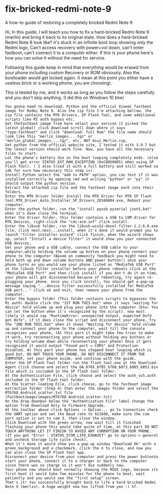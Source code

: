 # fix-bricked-redmi-note-9

A how-to guide of restoring a completely bricked Redmi Note 9​

Hi, In this guide, I will teach you how to fix a hard-bricked Redmi Note 9 (merlin) and bring it back to its original state.
How does a hard-bricked Redmi Note 9 look like? it's stuck in an infinite boot loop showing only the Redmi logo,
Can't access recovery with power+vol down, can't enter fastboot, can't connect it to a computer either.
If this is your phone here's how you can solve it without the need for service.

Following this guide keep in mind that everything would be erased from your phone including custom Recovery or ROM obviously. Also the bootloader would get locked again.
(I mean at this point you either have a useless brick or a working phone, you are choosing).

This is tested by me, and it works as long as you follow the steps carefully and you don't skip anything.
(I did this on Windows 10 btw)

    You gonna need to download, Python and the official Xiaomi fastboot image for Redmi Note 9. Also the zip file I'm attaching bellow. the zip file contains the MTK Drivers, SP Flash Tool, and some additional scripts like MI auth bypass etc,
    Get thefastboot image from here select your version (I picked the latest global) click download scroll down where it says "type:fastboot" and click "download: full Rom" the file name should look like this "merlin_images....tgz" or "merlin_global_images....tgz", etc, NOT miui_Merlin.zip,
    Get python from the official website site, I tested it with 3.9.7 but the latest version should work fine. Now, you have all the necessary files to start.
    Let the phone's battery die so the boot looping completely ends. (else you'll get error STATUS_EXT_RAM_EXCEPTION (0xC0050005) when using SP Flash Tool). ( I also tried it with a full battery and still worked so idk for sure how necessary this step is).
    Install Python select the "add to PATH" option, you can test if it was installed correctly by opening cmd and writing "python" or "py" it should output the python version.
    Extract the attached zip file and the fastboot image each into their folders.
    Enter the MTK Driver folder Install the MTK Driver for MTK SP flash tool.MTK_Driver_Auto_Installer_SP_Drivers_20160804.exe, Reboot your computer.
    Enter the python folder, run the "install pyusb pyserial json5.bat" when it's done close the terminal.
    Enter the driver folder, this folder contains a USB to COM driver for MTK Devices, right-click the "cdc-acm.inf" click install.
    Enter the libusb folder, run the libusb-win32-devel-filter-1.2.6.0.exe file, click next,next...install, when it's done it would prompt you to launch "filter installer wizard" click finish, when the wizard shows up, select "Install a device filter" it would show you your connected USB devices,
    Get your phone and a USB cable, connect the USB cable to your computer,while holding the volume up button on your phone connect your phone to the computer (Based on community feedback you might need to hold both up and down volume buttons AND power button!) once your phone turns on you would see your phone listed as "MediaTek USB Port" at the libusb filter installer before your phone reboots click at the "MediaTek USB Port" and then click install if you don't do it on time, your phone will get disconnected because of rebooting, try again re-plugging your phone. once you click install, You should get a pop-up message saying "...device filter successfully installed for MediaTek USB port..." click ok and exit, then remove your phone from the computer.
    Enter the bypass folder (This folder contains scripts to bypasses the Mi auth) double click the "1ST RUN THIS.bat" when it says "waiting for device" hold volume up and plug your phone into the computer (btw: You can let the button when it's recognized by the script). now most likely it would say "RuntimeError: unexpected output, expected 0xfd got 0xfe", if it does close the script and disconnect your phone, Try the "2ND RUN THIS.bat" when it shows "Waiting for device" hold volume up and connect your phone to the computer, wait till the console recognizes your phone, (At this part it might take few tries to make it work, try reconnecting your phone without holding any buttons or try holding volume down while reconnecting your phone) Once it gets recognized it would output "Found port = COM3" and Protection disabled. At this part your phone has stopped boot looping which is good but, DO NOT TOUCH YOUR PHONE, DO NOT DISCONNECT IT FROM THE COMPUTER, set your phone aside, and continue with the guide.
    Enter the SP Flash Tool folder run the flash_tool.exe at the Download-Agent click choose and select the DA_6765_6785_6768_6873_6885_6853.bin file which is included in the SP flash tool folder.
    At the Authentication File, click choose and select the auth_sv5.auth included in the SP flash tool folder.
    At the Scatter-loading File, click choose, go to the fastboot image extraction folder (Step 4) then enter the images folder and select the MT6768_Android_scatter.txt file (Fastbootimage/images/MT6768_Android_scatter.txt)
    On the drop-downbox below the "Authentication File" label change the option from Download Only to Firmware Upgrade.
    At the toolbar above click Options -> Option... go to Connection check the UART option and set the Baud rate to 921600, make sure the com port option is set to com 3, then close the window.
    Click Download with the green arrow, now wait till it finished flashing your phone this would take quite of time, at this part DO NOT TOUCH ANYTHING LET IT FINISH TO AVOID ANY CURROPTION ON YOUR PHONE. (If you get "Error : STATUS_STOR_LIFE_EXHAUST" go to options-> general and uncheck Storage life cycle check).
    When it's done it would show you a pop-up window "Download Ok" with a green background and a checkmark, click the X to close, and now you can also close the SP Flash tool app.
    Disconnect your device from your computer and press the power buttonto start your phone, connect it to a charger or back to the computer since there was no charge so it won't die suddenly now.
    Your phone now should boot normally showing the MIUI logo, because its first boot it would take few minutes for the phone to boot, wait patiently and you would see the "first setup" screen.
    That's it! You successfully brought back to life a hard-bricked Redmi Note 9 (merlin). A huge weight now has lifted from you :) hf.
